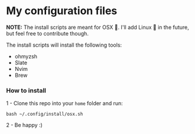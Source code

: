 # My configuration files

**NOTE:** The install scripts are meant for OSX 🍎. I'll add Linux 🐧 in the future, but feel free to contribute though.

The install scripts will install the following tools:

* ohmyzsh
* Slate
* Nvim
* Brew

### How to install

1 - Clone this repo into your `home` folder and run:

`bash ~/.config/install/osx.sh`

2 - Be happy :)
